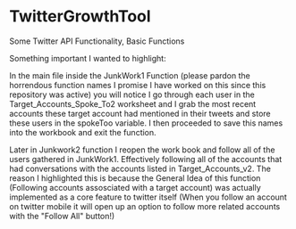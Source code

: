 # TwitterGrowthTool
Some Twitter API Functionality, Basic Functions

Something important I wanted to highlight: 

In the main file inside the JunkWork1 Function (please pardon the horrendous function names I promise I have worked on this since this repository was active) you will notice I go through each user in the Target_Accounts_Spoke_To2 worksheet and I grab the most recent accounts these target account had mentioned in their tweets and store these users in the spokeToo variable. I then proceeded to save this names into the workbook and exit the function. 

Later in Junkwork2 function I reopen the work book and follow all of the users gathered in JunkWork1. Effectively following all of the accounts that had conversations with the accounts listed in Target_Accounts_v2. The reason I highlighted this is because the General Idea of this function (Following accounts assosciated with a target account) was actually implemented as a core feature to twitter itself (When you follow an account on twitter mobile it will open up an option to follow more related accounts with the "Follow All" button!)


